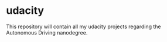 # udacity
This repository will contain all my udacity projects regarding the Autonomous Driving nanodegree. 
